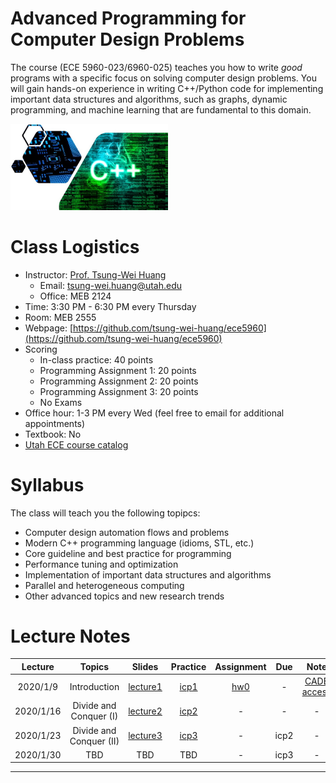 # Advanced Programming for Computer Design Problems

The course (ECE 5960-023/6960-025) teaches you how to write *good* programs
with a specific focus on solving computer design problems.
You will gain hands-on experience in writing C++/Python code for 
implementing important data structures and algorithms,
such as graphs, dynamic programming, and machine learning
that are fundamental to this domain.

<img width="50%" src="img/course-image.jpg">

# Class Logistics

+ Instructor: [Prof. Tsung-Wei Huang][Tsung-Wei Huang]
  + Email: tsung-wei.huang@utah.edu
  + Office: MEB 2124
+ Time: 3:30 PM - 6:30 PM every Thursday
+ Room: MEB 2555
+ Webpage: [https://github.com/tsung-wei-huang/ece5960](https://github.com/tsung-wei-huang/ece5960)
+ Scoring
  + In-class practice: 40 points
  + Programming Assignment 1: 20 points
  + Programming Assignment 2: 20 points
  + Programming Assignment 3: 20 points
  + No Exams
+ Office hour: 1-3 PM every Wed (feel free to email for additional appointments)
+ Textbook: No
+ [Utah ECE course catalog](https://student.apps.utah.edu/uofu/stu/ClassSchedules/main/1204/class_list.html?subject=ECE)

# Syllabus

The class will teach you the following topipcs:

+ Computer design automation flows and problems
+ Modern C++ programming language (idioms, STL, etc.)
+ Core guideline and best practice for programming
+ Performance tuning and optimization
+ Implementation of important data structures and algorithms
+ Parallel and heterogeneous computing
+ Other advanced topics and new research trends

# Lecture Notes

| Lecture  | Topics | Slides | Practice | Assignment | Due | Note |
| :-:      | :-:    | :-:    | :-:                  | :-:        | :-: | :-:  |
| 2020/1/9 | Introduction | [lecture1](slides/lecture1.pdf) | [icp1](icp/20200109/) | [hw0](hw/hw0.pdf) | -   | [CADE access](slides/no-machine-CADE.pdf) |
| 2020/1/16 | Divide and Conquer (I) | [lecture2](slides/lecture2.pdf) | [icp2](icp/20200116/) | - | -   | - |
| 2020/1/23 | Divide and Conquer (II) | [lecture3](slides/lecture3.pdf) | [icp3](icp/20200123/) | - | icp2 | - |
| 2020/1/30 | TBD | TBD | TBD | - | icp3 | - |


---

[Tsung-Wei Huang]:    https://tsung-wei-huang.github.io/
[Tsung-Wei GitHub]:   https://github.com/twhuang-uiuc
